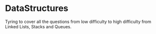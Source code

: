 # DataStructures
Tyring to cover all the questions from low difficulty to high difficulty from Linked Lists, Stacks and Queues. 
